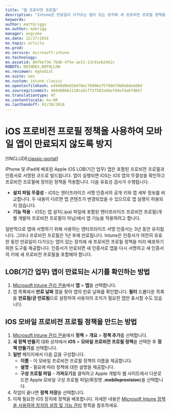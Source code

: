 ```yaml
---
title: "앱 프로비전 프로필"
description: "Intune은 만료일이 다가오는 앱이 있는 장치에 새 프로비전 프로필 정책을 미리 배포하기 위한 도구를 제공합니다."
keywords: 
author: mattbriggs
ms.author: mabrigg
manager: angrobe
ms.date: 12/27/2016
ms.topic: article
ms.prod: 
ms.service: microsoft-intune
ms.technology: 
ms.assetid: 86fbe736-7bdb-4f5e-ae21-13c91eb2462c
ROBOTS: NOINDEX,NOFOLLOW
ms.reviewer: mghadial
ms.suite: ems
ms.custom: intune-classic
ms.openlocfilehash: e4940d0e02b670ec76906e75799bf9b0e8dedd8d
ms.sourcegitcommit: 468480b61110ca81f737582ebbefd4efda6fd667
ms.translationtype: HT
ms.contentlocale: ko-KR
ms.lasthandoff: 01/30/2018
---
```

# <a name="use-ios-mobile-provisioning-profile-policies-to-prevent-your-apps-from-expiring"></a>iOS 프로비전 프로필 정책을 사용하여 모바일 앱이 만료되지 않도록 방지

[!INCLUDE[classic-portal](../includes/classic-portal.md)]

iPhone 및 iPad에 배포된 Apple iOS LOB(기간 업무) 앱은 포함된 프로비전 프로필과 인증서로 서명된 코드로 빌드됩니다. 앱이 실행되면 iOS는 iOS 앱의 무결성을 확인하고 프로비전 프로필에 정의된 정책을 적용합니다. 다음 유효성 검사가 수행됩니다.

- **설치 파일 무결성** - iOS는 엔터프라이즈 서명 인증서의 공개 키와 앱 세부 정보를 비교합니다. 두 내용이 다르면 앱 콘텐츠가 변경되었을 수 있으므로 앱 실행이 허용되지 않습니다.
- **기능 적용** - iOS는 앱 설치(.ipa) 파일에 포함된 엔터프라이즈 프로비전 프로필(개별 개발자 프로비전 프로필이 아님)에서 앱 기능을 적용하려고 합니다.


일반적으로 앱에 서명하기 위해 사용하는 엔터프라이즈 서명 인증서는 3년 동안 유지됩니다. 그러나 프로비전 프로필은 1년 후에 만료됩니다. Intune은 인증서가 여전히 유효한 동안 만료일이 다가오는 앱이 있는 장치에 새 프로비전 프로필 정책을 미리 배포하기 위한 도구를 제공합니다.
인증서가 만료되면 새 인증서로 앱을 다시 서명하고 새 인증서의 키에 새 프로비전 프로필을 포함해야 합니다.



## <a name="how-to-find-out-when-a-line-of-business-app-will-expire"></a>LOB(기간 업무) 앱이 만료되는 시기를 확인하는 방법

1. [Microsoft Intune 관리 콘솔](https://manage.microsoft.com)에서 **앱** > **앱**을 선택합니다.
2. 앱 목록에서 **만료 날짜** 열을 찾아 앱의 만료 날짜를 확인합니다. **필터** 드롭다운 목록을 **만료됨/곧 만료됨**으로 설정하여 사용자의 조치가 필요한 앱만 표시할 수도 있습니다.

## <a name="how-to-create-an-ios-mobile-provisioning-profile-policy"></a>IOS 모바일 프로비전 프로필 정책을 만드는 방법


1. [Microsoft Intune 관리 콘솔](https://manage.microsoft.com)에서 **정책** > **개요** > **정책 추가**를 선택합니다.
2. **새 정책 만들기** 대화 상자에서 **iOS** > **모바일 프로비전 프로필 정책**을 선택한 후 **정책 만들기**를 선택합니다.
3. **일반** 페이지에서 다음 값을 구성합니다.
    - **이름** - 이 모바일 프로비전 프로필 정책의 이름을 제공합니다.
    - **설명** - 필요에 따라 정책에 대한 설명을 제공합니다.
    - **구성 프로필 파일** - **가져오기**를 클릭하고 Apple 개발자 웹 사이트에서 다운로드한 Apple 모바일 구성 프로필 파일(확장명 **.mobileprovision**)을 선택합니다.
4. 작업이 끝나면 **정책 저장**을 선택합니다.
5. 이제 필요한 iOS 장치에 정책을 배포합니다. 자세한 내용은 [Microsoft Intune 정책을 사용하여 장치의 설정 및 기능 관리](manage-settings-and-features-on-your-devices-with-microsoft-intune-policies.md) 항목을 참조하세요.
